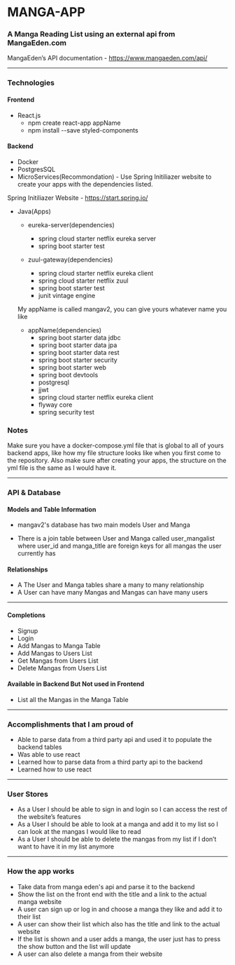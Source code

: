 # MANGA-APP 

### A Manga Reading List using an external api from MangaEden.com 

 MangaEden’s API  documentation - https://www.mangaeden.com/api/

-------------------------------------------------------------------------------------------------------------------------------------

### Technologies

#### Frontend
- React.js 
    - npm create react-app appName
    - npm install --save styled-components

#### Backend
- Docker
- PostgresSQL
- MicroServices(Recommondation) - Use Spring Initiliazer website to create your apps with the dependencies listed. 

Spring Initiliazer Website - https://start.spring.io/

- Java(Apps)
    - eureka-server(dependencies)
        - spring cloud starter netflix eureka server
        - spring boot starter test

    - zuul-gateway(dependencies)
        - spring cloud starter netflix eureka client
        - spring cloud starter netflix zuul
        - spring boot starter test
        - junit vintage engine

    My appName is called mangav2, you can give yours whatever name you like
    - appName(dependencies)
        - spring boot starter data jdbc
        - spring boot starter data jpa
        - spring boot starter data rest
        - spring boot starter security
        - spring boot starter web
        - spring boot devtools
        - postgresql
        - jjwt
        - spring cloud starter netflix eureka client
        - flyway core
        - spring security test
  
### Notes
Make sure you have a docker-compose.yml file that is global to all of yours backend apps, like how my file structure looks like when you first come to the repository. Also make sure after creating your apps, the structure on the yml file is the same as I would have it. 

-------------------------------------------------------------------------------------------------------------------------------------

### API & Database 

#### Models and Table Information
-	mangav2's database has two main models User and Manga

-	There is a join table between User and Manga called user_mangalist where user_id and manga_title are foreign keys for all mangas the user currently has

#### Relationships
-	A The User and Manga tables share a many to many relationship
-	A User can have many Mangas and Mangas can have many users

-------------------------------------------------------------------------------------------------------------------------------------

#### Completions

-   Signup
-	Login
-	Add Mangas to Manga Table
-	Add Mangas to Users List
-	Get Mangas from Users List
-	Delete Mangas from Users List 

#### Available in Backend But Not used in Frontend
-	List all the Mangas in the Manga Table

-------------------------------------------------------------------------------------------------------------------------------------

### Accomplishments that I am proud of
-	Able to parse data from a third party api and used it to populate the backend tables
-	Was able to use react 
-	Learned how to parse data from a third party api to the backend
-   Learned how to use react 

-------------------------------------------------------------------------------------------------------------------------------------

### User Stores
-	As a User I should be able to sign in and login so I can access the rest of the website’s features
-	As a User I should be able to look at a manga and add it to my list so I can look at the mangas I would like to read
-	As a User I should be able to delete the mangas from my list if I don’t want to have it in my list anymore

-------------------------------------------------------------------------------------------------------------------------------------

### How the app works
- Take data from manga eden's api and parse it to the backend 
- Show the list on the front end with the title and a link to the actual manga website
- A user can sign up or log in and choose a manga they like and add it to their list
- A user can show their list which also has the title and link to the actual website
- If the list is shown and a user adds a manga, the user just has to press the show button and the list will update
- A user can also delete a manga from their website
